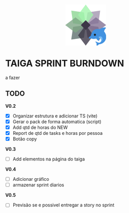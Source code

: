 <p align="center">
  <img src="./public/icon128.png" alt="Logo" style="max-width: 300px; height: auto; margin: 0 auto; display: block;">
</p>

# TAIGA SPRINT BURNDOWN
a fazer

## TODO
**V0.2**
- [x] Organizar estrutura e adicionar TS (vite)
- [x] Gerar o pack de forma automatica (script)
- [x] Add qtd de horas do NEW
- [x] Report de qtd de tasks e horas por pessoa
- [x] Botão copy

**V0.3**
- [ ] Add elementos na página do taiga

**V0.4**
- [ ] Adicionar gráfico
- [ ] armazenar sprint diarios

**V0.5**
- [ ] Previsão se e possivel entregar a story no sprint
